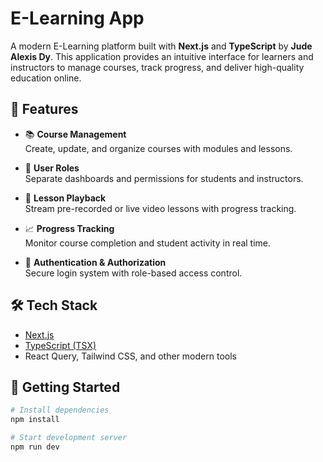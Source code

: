 # E-Learning App

A modern E-Learning platform built with **Next.js** and **TypeScript** by **Jude Alexis Dy**. This application provides an intuitive interface for learners and instructors to manage courses, track progress, and deliver high-quality education online.

## 🚀 Features

- 📚 **Course Management**  
  Create, update, and organize courses with modules and lessons.

- 👤 **User Roles**  
  Separate dashboards and permissions for students and instructors.

- 🎥 **Lesson Playback**  
  Stream pre-recorded or live video lessons with progress tracking.

- 📈 **Progress Tracking**  
  Monitor course completion and student activity in real time.

- 🔐 **Authentication & Authorization**  
  Secure login system with role-based access control.

## 🛠️ Tech Stack

- [Next.js](https://nextjs.org/)  
- [TypeScript (TSX)](https://www.typescriptlang.org/)  
- React Query, Tailwind CSS, and other modern tools

## 🧪 Getting Started

```bash
# Install dependencies
npm install

# Start development server
npm run dev
